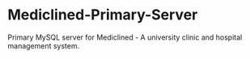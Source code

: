 # Mediclined-Primary-Server
Primary MySQL server for Mediclined - A university clinic and hospital management system.
